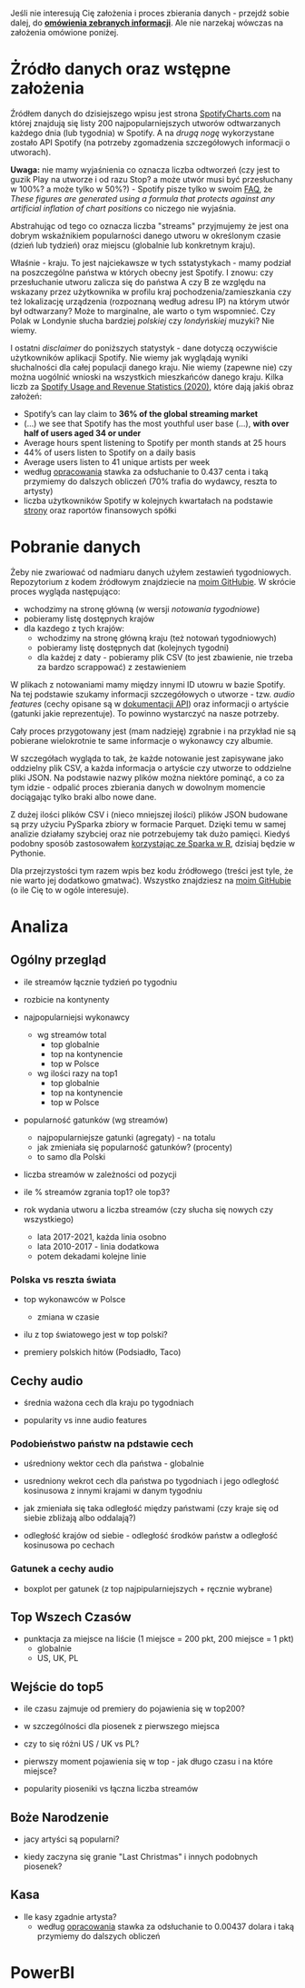 Jeśli nie interesują Cię założenia i proces zbierania danych - przejdź sobie dalej, do **[omówienia zebranych informacji](#analiza)**. Ale nie narzekaj wówczas na założenia omówione poniżej.

# Żródło danych oraz wstępne założenia

Źródłem danych do dzisiejszego wpisu jest strona [SpotifyCharts.com](https://SpotifyCharts.com) na której znajdują się listy 200 najpopularniejszych utworów odtwarzanych każdego dnia (lub tygodnia) w Spotify. A na *drugą nogę* wykorzystane zostało API Spotify (na potrzeby zgomadzenia szczegółowych informacji o utworach).

**Uwaga:** nie mamy wyjaśnienia co oznacza liczba odtworzeń (czy jest to guzik Play na utworze i od razu Stop? a może utwór musi być przesłuchany w 100%? a może tylko w 50%?) - Spotify pisze tylko w swoim [FAQ](https://artists.spotify.com/faq/stats#charts), że *These figures are generated using a formula that protects against any artificial inflation of chart positions* co niczego nie wyjaśnia.

Abstrahując od tego co oznacza liczba "streams" przyjmujemy że jest ona dobrym wskaźnikiem popularności danego utworu w określonym czasie (dzień lub tydzień) oraz miejscu (globalnie lub konkretnym kraju).

Właśnie - kraju. To jest najciekawsze w tych sstatystykach - mamy podział na poszczególne państwa w których obecny jest Spotify. I znowu: czy przesłuchanie utworu zalicza się do państwa A czy B ze względu na wskazany przez użytkownika w profilu kraj pochodzenia/zamieszkania czy też lokalizację urządzenia (rozpoznaną według adresu IP) na którym utwór był odtwarzany? Może to marginalne, ale warto o tym wspomnieć. Czy Polak w Londynie słucha bardziej *polskiej* czy *londyńskiej* muzyki? Nie wiemy.

I ostatni *disclaimer* do poniższych statystyk - dane dotyczą oczywiście użytkowników aplikacji Spotify. Nie wiemy jak wyglądają wyniki słuchalności dla całej populacji danego kraju. Nie wiemy (zapewne nie) czy można uogólnić wnioski na wszystkich mieszkańców danego kraju. Kilka liczb za [Spotify Usage and Revenue Statistics (2020)](https://www.businessofapps.com/data/spotify-statistics/), które dają jakiś obraz założeń:

* Spotify’s can lay claim to **36% of the global streaming market**
* (...) we see that Spotify has the most youthful user base (...), **with over half of users aged 34 or under**
* Average hours spent listening to Spotify per month stands at 25 hours
* 44% of users listen to Spotify on a daily basis
* Average users listen to 41 unique artists per week
* według [opracowania](https://www.visualcapitalist.com/how-many-music-streams-to-earn-a-dollar/) stawka za odsłuchanie to 0.437 centa i taką przymiemy do dalszych obliczeń (70% trafia do wydawcy, reszta to artysty)
* liczba użytkowników Spotify w kolejnych kwartałach na podstawie [strony](https://www.businessofapps.com/data/spotify-statistics/#1) oraz raportów finansowych spółki 


# Pobranie danych

Żeby nie zwariować od nadmiaru danych użyłem zestawień tygodniowych. Repozytorium z kodem źródłowym znajdziecie na [moim GitHubie](https://github.com/prokulski/SpotifyCharts). W skrócie proces wygląda następująco:

* wchodzimy na stronę główną (w wersji *notowania tygodniowe*)
* pobieramy listę dostępnych krajów
* dla kazdego z tych krajów:
   * wchodzimy na stronę główną kraju (też notowań tygodniowych)
   * pobieramy listę dostępnych dat (kolejnych tygodni)
   * dla każdej z daty - pobieramy plik CSV (to jest zbawienie, nie trzeba za bardzo scrappować) z zestawieniem

W plikach z notowaniami mamy między innymi ID utowru w bazie Spotify. Na tej podstawie szukamy informacji szczegółowych o utworze - tzw. *audio features* (cechy opisane są w [dokumentacji API](https://developer.spotify.com/documentation/web-api/reference/#object-audiofeaturesobject)) oraz informacji o artyście (gatunki jakie reprezentuje). To powinno wystarczyć na nasze potrzeby.

Cały proces przygotowany jest (mam nadzieję) zgrabnie i na przykład nie są pobierane wielokrotnie te same informacje o wykonawcy czy albumie.

W szczegółach wygląda to tak, że każde notowanie jest zapisywane jako oddzielny plik CSV, a każda informacja o artyście czy utworze to oddzielne pliki JSON. Na podstawie nazwy plików można niektóre pominąć, a co za tym idzie - odpalić proces zbierania danych w dowolnym momencie dociągając tylko braki albo nowe dane.

Z dużej ilości plików CSV i (nieco mniejszej ilości) plików JSON budowane są przy użyciu PySparka zbiory w formacie Parquet. Dzięki temu w samej analizie działamy szybciej oraz nie potrzebujemy tak dużo pamięci. Kiedyś podobny sposób zastosowałem [korzystając ze Sparka w R](/index.php/2018/12/21/spark-czyli-opoznienia-pociagow/), dzisiaj będzie w Pythonie.

Dla przejrzystości tym razem wpis bez kodu źródłowego (treści jest tyle, że nie warto jej dodatkowo gmatwać). Wszystko znajdziesz na [moim GitHubie](https://github.com/prokulski/SpotifyCharts) (o ile Cię to w ogóle interesuje).


# Analiza

## Ogólny przegląd

* ile streamów łącznie tydzień po tygodniu

* rozbicie na kontynenty

* najpopularniejsi wykonawcy
  * wg streamów total
    * top globalnie
    * top na kontynencie
    * top w Polsce
  * wg ilości razy na top1
    * top globalnie
    * top na kontynencie
    * top w Polsce
   
* popularność gatunków (wg streamów)
  * najpopularniejsze gatunki (agregaty) - na totalu
  * jak zmieniała się popularność gatunków? (procenty)
  * to samo dla Polski

* liczba streamów w zależności od pozycji

* ile % streamów zgrania top1? ole top3?

* rok wydania utworu a liczba streamów (czy słucha się nowych czy wszystkiego)
  * lata 2017-2021, każda linia osobno
  * lata 2010-2017 - linia dodatkowa
  * potem dekadami kolejne linie

### Polska vs reszta świata

* top wykonawców w Polsce
  * zmiana w czasie

* ilu z top światowego jest w top polski?

* premiery polskich hitów (Podsiadło, Taco)

## Cechy audio

* średnia ważona cech dla kraju po tygodniach

* popularity vs inne audio features

### Podobieństwo państw na pdstawie cech

* uśredniony wektor cech dla państwa - globalnie

* usredniony wekrot cech dla państwa po tygodniach i jego odległość kosinusowa z innymi krajami w danym tygodniu

* jak zmieniała się taka odległość między państwami (czy kraje się od siebie zbliżają albo oddalają?)

* odległość krajów od siebie - odległość środków państw a odległość kosinusowa po cechach 

### Gatunek a cechy audio

* boxplot per gatunek (z top najpipularniejszych + ręcznie wybrane)

## Top Wszech Czasów

* punktacja za miejsce na liście (1 miejsce = 200 pkt, 200 miejsce = 1 pkt)
  * globalnie
  * US, UK, PL

## Wejście do top5

* ile czasu zajmuje od premiery do pojawienia się w top200?

* w szczególności dla piosenek z pierwszego miejsca
 * czy to się różni US / UK vs PL?
 * pierwszy moment pojawienia się w top - jak długo czasu i na które miejsce?

* popularity pioseniki vs łączna liczba streamów

## Boże Narodzenie

* jacy artyści są popularni?

* kiedy zaczyna się granie "Last Christmas" i innych podobnych piosenek?

## Kasa
* Ile kasy zgadnie artysta?
  * według [opracowania](https://www.visualcapitalist.com/how-many-music-streams-to-earn-a-dollar/) stawka za odsłuchanie to 0.00437 dolara i taką przymiemy do dalszych obliczeń

# PowerBI
